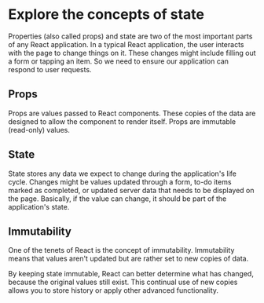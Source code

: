 # Explore the concepts of state
Properties (also called props) and state are two of the most important parts of any React application. In a typical React application, the user interacts with the page to change things on it. These changes might include filling out a form or tapping an item. So we need to ensure our application can respond to user requests.

## Props
Props are values passed to React components. These copies of the data are designed to allow the component to render itself. Props are immutable (read-only) values.

## State
State stores any data we expect to change during the application's life cycle. Changes might be values updated through a form, to-do items marked as completed, or updated server data that needs to be displayed on the page. Basically, if the value can change, it should be part of the application's state.

## Immutability
One of the tenets of React is the concept of immutability. Immutability means that values aren't updated but are rather set to new copies of data.

By keeping state immutable, React can better determine what has changed, because the original values still exist. This continual use of new copies allows you to store history or apply other advanced functionality.